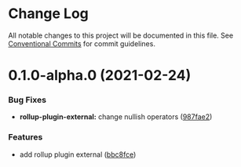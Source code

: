 # Change Log

All notable changes to this project will be documented in this file.
See [Conventional Commits](https://conventionalcommits.org) for commit guidelines.

# 0.1.0-alpha.0 (2021-02-24)


### Bug Fixes

* **rollup-plugin-external:** change nullish operators ([987fae2](https://github.com/azimutlabs/rollup/commit/987fae25b023ae00dc9144f26efec0a392c52896))


### Features

* add rollup plugin external ([bbc8fce](https://github.com/azimutlabs/rollup/commit/bbc8fce7f64bb99c12a57b8834821c5bf04b5a2d))
